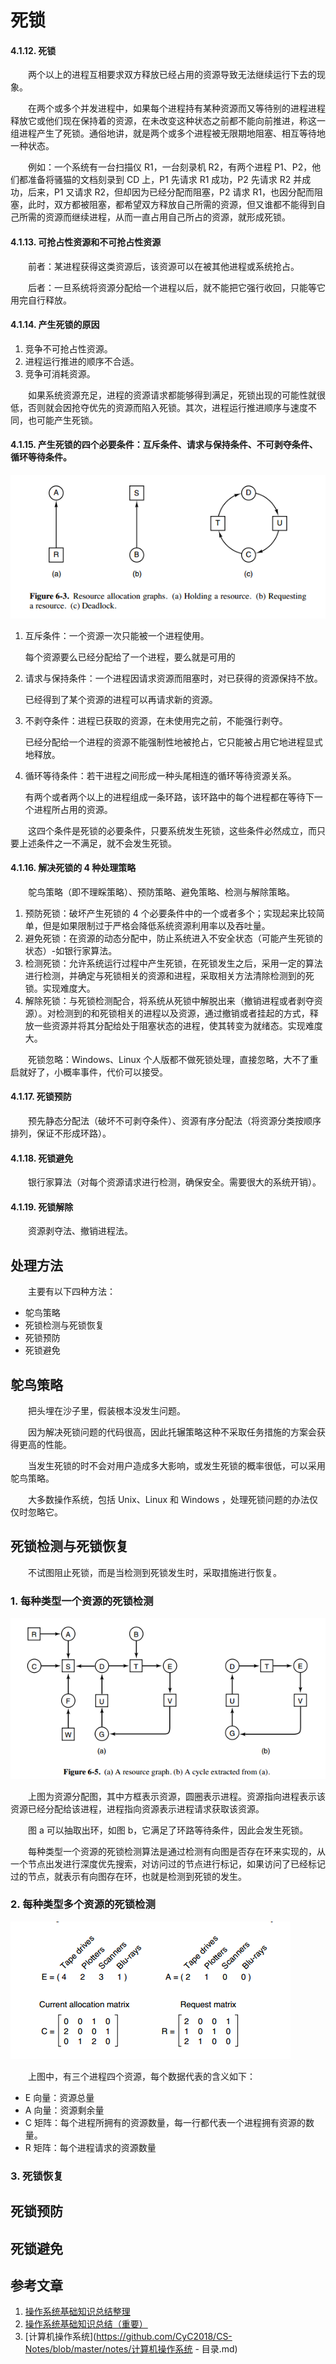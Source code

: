 #  死锁

#### 4.1.12. 死锁

　　两个以上的进程互相要求双方释放已经占用的资源导致无法继续运行下去的现象。

　　在两个或多个并发进程中，如果每个进程持有某种资源而又等待别的进程进程释放它或他们现在保持着的资源，在未改变这种状态之前都不能向前推进，称这一组进程产生了死锁。通俗地讲，就是两个或多个进程被无限期地阻塞、相互等待地一种状态。

　　例如：一个系统有一台扫描仪 R1，一台刻录机 R2，有两个进程 P1、P2，他们都准备将骚猫的文档刻录到 CD 上，P1 先请求 R1 成功，P2 先请求 R2 并成功，后来，P1 又请求 R2，但却因为已经分配而阻塞，P2 请求 R1，也因分配而阻塞，此时，双方都被阻塞，都希望双方释放自己所需的资源，但又谁都不能得到自己所需的资源而继续进程，从而一直占用自己所占的资源，就形成死锁。

#### 4.1.13. 可抢占性资源和不可抢占性资源

　　前者：某进程获得这类资源后，该资源可以在被其他进程或系统抢占。

　　后者：一旦系统将资源分配给一个进程以后，就不能把它强行收回，只能等它用完自行释放。

#### 4.1.14. 产生死锁的原因

1. 竞争不可抢占性资源。
2. 进程运行推进的顺序不合适。
3. 竞争可消耗资源。

　　如果系统资源充足，进程的资源请求都能够得到满足，死锁出现的可能性就很低，否则就会因抢夺优先的资源而陷入死锁。其次，进程运行推进顺序与速度不同，也可能产生死锁。

#### 4.1.15. 产生死锁的四个必要条件：互斥条件、请求与保持条件、不可剥夺条件、循环等待条件。

![](image/死锁必要条件.png)

1. 互斥条件：一个资源一次只能被一个进程使用。

   每个资源要么已经分配给了一个进程，要么就是可用的

2. 请求与保持条件：一个进程因请求资源而阻塞时，对已获得的资源保持不放。

   已经得到了某个资源的进程可以再请求新的资源。

3. 不剥夺条件：进程已获取的资源，在未使用完之前，不能强行剥夺。

   已经分配给一个进程的资源不能强制性地被抢占，它只能被占用它地进程显式地释放。

4. 循环等待条件：若干进程之间形成一种头尾相连的循环等待资源关系。

   有两个或者两个以上的进程组成一条环路，该环路中的每个进程都在等待下一个进程所占用的资源。

　　这四个条件是死锁的必要条件，只要系统发生死锁，这些条件必然成立，而只要上述条件之一不满足，就不会发生死锁。

#### 4.1.16. 解决死锁的 4 种处理策略

　　鸵鸟策略（即不理睬策略）、预防策略、避免策略、检测与解除策略。

1. 预防死锁：破坏产生死锁的 4 个必要条件中的一个或者多个；实现起来比较简单，但是如果限制过于严格会降低系统资源利用率以及吞吐量。
2. 避免死锁：在资源的动态分配中，防止系统进入不安全状态（可能产生死锁的状态）-如银行家算法。
3. 检测死锁：允许系统运行过程中产生死锁，在死锁发生之后，采用一定的算法进行检测，并确定与死锁相关的资源和进程，采取相关方法清除检测到的死锁。实现难度大。
4. 解除死锁：与死锁检测配合，将系统从死锁中解脱出来（撤销进程或者剥夺资源）。对检测到的和死锁相关的进程以及资源，通过撤销或者挂起的方式，释放一些资源并将其分配给处于阻塞状态的进程，使其转变为就绪态。实现难度大。

　　死锁忽略：Windows、Linux 个人版都不做死锁处理，直接忽略，大不了重启就好了，小概率事件，代价可以接受。

#### 4.1.17. 死锁预防

　　预先静态分配法（破坏不可剥夺条件）、资源有序分配法（将资源分类按顺序排列，保证不形成环路）。

#### 4.1.18. 死锁避免

　　银行家算法（对每个资源请求进行检测，确保安全。需要很大的系统开销）。

#### 4.1.19. 死锁解除

　　资源剥夺法、撤销进程法。

## 处理方法

　　主要有以下四种方法：

* 鸵鸟策略
* 死锁检测与死锁恢复
* 死锁预防
* 死锁避免

## 鸵鸟策略

　　把头埋在沙子里，假装根本没发生问题。

　　因为解决死锁问题的代码很高，因此托辗策略这种不采取任务措施的方案会获得更高的性能。

　　当发生死锁的时不会对用户造成多大影响，或发生死锁的概率很低，可以采用鸵鸟策略。

　　大多数操作系统，包括 Unix、Linux 和 Windows ，处理死锁问题的办法仅仅时忽略它。

## 死锁检测与死锁恢复

　　不试图阻止死锁，而是当检测到死锁发生时，采取措施进行恢复。

### 1. 每种类型一个资源的死锁检测

![](image/每种类型一个资源的死锁检测.png)

　　上图为资源分配图，其中方框表示资源，圆圈表示进程。资源指向进程表示该资源已经分配给该进程，进程指向资源表示进程请求获取该资源。

　　图 a 可以抽取出环，如图 b，它满足了环路等待条件，因此会发生死锁。

　　每种类型一个资源的死锁检测算法是通过检测有向图是否存在环来实现的，从一个节点出发进行深度优先搜索，对访问过的节点进行标记，如果访问了已经标记过的节点，就表示有向图存在环，也就是检测到死锁的发生。

### 2. 每种类型多个资源的死锁检测

![](image/每种类型多个资源的死锁检测.png)

　　上图中，有三个进程四个资源，每个数据代表的含义如下：

* E 向量：资源总量
* A 向量：资源剩余量
* C 矩阵：每个进程所拥有的资源数量，每一行都代表一个进程拥有资源的数量。
* R 矩阵：每个进程请求的资源数量

### 3. 死锁恢复



## 死锁预防

## 死锁避免



## 参考文章

1. [操作系统基础知识总结整理](https://blog.csdn.net/Song_JiangTao/article/details/79670805)
2. [操作系统基础知识总结（重要）](https://www.cnblogs.com/xdyixia/p/9274909.html)
3. [计算机操作系统](https://github.com/CyC2018/CS-Notes/blob/master/notes/计算机操作系统 - 目录.md)
